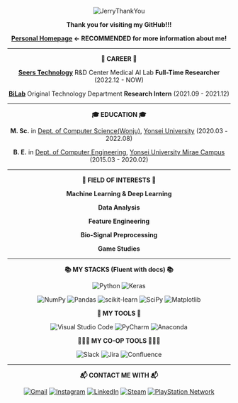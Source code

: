 <!-- Stack Badge address : https://github.com/Ileriayo/markdown-badges -->

<div align="center">
  
  <!-- ![header](https://capsule-render.vercel.app/api?type=rounded&color=088A08&section=header&text=Won-Doo's%20GitHub&fontColor=ffffff) -->
  
  <!-- ![header](https://capsule-render.vercel.app/api?type=waving&color=0:548986,100:113C56&height=200&section=header&fontColor=FFFFFF&fontAlignY=30&descAlignY=50&text=Welcome!&desc=Won-Doo%20Seo's%20GitHub&fontSize=50) -->
  
  <!-- ![GitHub stats](https://github-readme-stats.vercel.app/api?username=WondooSeo&count_private=true&show_icons=true&theme=dark) -->
  
  <!-- [![Top Langs](https://github-readme-stats.vercel.app/api/top-langs/?username=WondooSeo&layout=compact&theme=dark)](https://github.com/anuraghazra/github-readme-stats) -->
  
  <!-- [![movegreen's solved.ac stats](https://github-readme-solvedac.hyp3rflow.vercel.app/api/?handle=movegreen)](https://solved.ac/movegreen) -->

  <!--
  [![Solved.ac 프로필](http://mazassumnida.wtf/api/v2/generate_badge?boj=movegreen)](https://solved.ac/movegreen)
  [![mazandi profile](http://mazandi.herokuapp.com/api?handle=movegreen&theme=warm)](https://solved.ac/movegreen)
  -->
  
  ![JerryThankYou](https://user-images.githubusercontent.com/62936579/155848063-dc625586-236e-4f50-a564-1d5d30fe59c2.gif)
  
  **Thank you for visiting my GitHub!!!**
  
  <!-- **[Resumé (KOR)](https://github.com/WondooSeo/WondooSeo/blob/main/%5BKOR%5D%20WDSeo_CV.pdf)** -->

  **[Personal Homepage](https://sites.google.com/view/miracleboy-wondoo/home) ← RECOMMENDED for more information about me!**

  <!-- **[CV (KOR)](https://github.com/WondooSeo/WondooSeo/blob/main/%5BKOR%5D%20CV_221117.pdf)** -->

  <!-- **[Portfolio (KOR)](https://github.com/WondooSeo/WondooSeo/blob/main/%5BKOR%5D%20Portfolio_221117.pdf)** -->

 <!--  **[Tech Blog (KOR)](https://movegreen.tistory.com)** -->
  
  <!-- **Current Goal : 1 Day 1 Solve & Make machine learning and AI code examples as many as possible** -->
  
  ---
  
  **💼 CAREER 💼**

  [__Seers Technology__](https://seerstech.com/lang_kr/) R&D Center Medical AI Lab **Full-Time Researcher** (2022.12 - NOW)
  
  [__BiLab__](https://bilabhealthcare.com/) Original Technology Department **Research Intern** (2021.09 - 2021.12)

  ---

  **🎓 EDUCATION 🎓**

  **M. Sc.** in [Dept. of Computer Science(Wonju)](https://sw.yonsei.ac.kr/graduate), [Yonsei University](https://graduate.yonsei.ac.kr/graduate/index.do) (2020.03 - 2022.08)
  
  **B. E.** in [Dept. of Computer Engineering](https://sw.yonsei.ac.kr/), [Yonsei University Mirae Campus](https://www.yonsei.ac.kr/wj/) (2015.03 - 2020.02)
  
  ---

  **👀 FIELD OF INTERESTS 👀**

  **Machine Learning & Deep Learning**

  **Data Analysis**

  **Feature Engineering**

  **Bio-Signal Preprocessing**

  **Game Studies**

  ---
  
  **📚 MY STACKS (Fluent with docs) 📚**
  
  ![Python](https://img.shields.io/badge/python-3670A0?style=for-the-badge&logo=python&logoColor=ffdd54)
  ![Keras](https://img.shields.io/badge/Keras-%23D00000.svg?style=for-the-badge&logo=Keras&logoColor=white)
  
  ![NumPy](https://img.shields.io/badge/numpy-%23013243.svg?style=for-the-badge&logo=numpy&logoColor=white)
  ![Pandas](https://img.shields.io/badge/pandas-%23150458.svg?style=for-the-badge&logo=pandas&logoColor=white)
  ![scikit-learn](https://img.shields.io/badge/scikit--learn-%23F7931E.svg?style=for-the-badge&logo=scikit-learn&logoColor=white)
  ![SciPy](https://img.shields.io/badge/SciPy-%230C55A5.svg?style=for-the-badge&logo=scipy&logoColor=%white)
  ![Matplotlib](https://img.shields.io/badge/Matplotlib-%23ffffff.svg?style=for-the-badge&logo=Matplotlib&logoColor=black)
  
  **🧰 MY TOOLS 🧰**
  
  <!-- ![Sublime Text](https://img.shields.io/badge/sublime_text-%23575757.svg?style=for-the-badge&logo=sublime-text&logoColor=important) -->
  ![Visual Studio Code](https://img.shields.io/badge/Visual%20Studio%20Code-0078d7.svg?style=for-the-badge&logo=visual-studio-code&logoColor=white)
  ![PyCharm](https://img.shields.io/badge/pycharm-143?style=for-the-badge&logo=pycharm&logoColor=black&color=black&labelColor=green)
  ![Anaconda](https://img.shields.io/badge/Anaconda-%2344A833.svg?style=for-the-badge&logo=anaconda&logoColor=white)
  
  **👨‍👦‍👦 MY CO-OP TOOLS 👨‍👦‍👦**

  ![Slack](https://img.shields.io/badge/Slack-4A154B?style=for-the-badge&logo=slack&logoColor=white)
  ![Jira](https://img.shields.io/badge/jira-%230A0FFF.svg?style=for-the-badge&logo=jira&logoColor=white)
  ![Confluence](https://img.shields.io/badge/confluence-%23172BF4.svg?style=for-the-badge&logo=confluence&logoColor=white)

  <!--
  **↓ NOW STUDYING ↓**
  
  ![PyTorch](https://img.shields.io/badge/PyTorch-%23EE4C2C.svg?style=for-the-badge&logo=PyTorch&logoColor=white)
  ![MySQL](https://img.shields.io/badge/mysql-%2300f.svg?style=for-the-badge&logo=mysql&logoColor=white)
  -->

  <!--
  **🧱 MY FAVORITE PLATFORMS 🧱**
  
  ![Windows](https://img.shields.io/badge/Windows-0078D6?style=for-the-badge&logo=windows&logoColor=white)
  ![Samsung](https://img.shields.io/badge/Samsung-%231428A0.svg?style=for-the-badge&logo=samsung&logoColor=white)
  ![Android](https://img.shields.io/badge/Android-3DDC84?style=for-the-badge&logo=android&logoColor=white)
  ![Playstation 4](https://img.shields.io/badge/Playstation%204-003791?style=for-the-badge&logo=playstation-4&logoColor=white)
  ![Switch](https://img.shields.io/badge/Switch-E60012?style=for-the-badge&logo=nintendo-switch&logoColor=white)
  ![Playstation 5](https://img.shields.io/badge/Playstation%205-003791?style=for-the-badge&logo=playstation-5&logoColor=white)
  -->
  
  ---
  
  **📬 CONTACT ME WITH 📬**
  
  [![Gmail](https://img.shields.io/badge/Gmail-D14836?style=for-the-badge&logo=gmail&logoColor=white)](mailto:sentryradar@naver.com)
  [![Instagram](https://img.shields.io/badge/Instagram-%23E4405F.svg?style=for-the-badge&logo=Instagram&logoColor=white)](https://www.instagram.com/miracleboy_wondoo)
  [![LinkedIn](https://img.shields.io/badge/linkedin-%230077B5.svg?style=for-the-badge&logo=linkedin&logoColor=white)](https://www.linkedin.com/in/wondooseo/)
  [![Steam](https://img.shields.io/badge/steam-%23000000.svg?style=for-the-badge&logo=steam&logoColor=white)](https://steamcommunity.com/id/MoveGreen)
  [![PlayStation Network](https://img.shields.io/badge/PSN-%230070D1.svg?style=for-the-badge&logo=Playstation&logoColor=white)](https://psnprofiles.com/Move_Green)
  <!-- [![Facebook](https://img.shields.io/badge/Facebook-%231877F2.svg?style=for-the-badge&logo=Facebook&logoColor=white)](https://www.facebook.com/WonDooSeo) -->
  <!-- [![Twitter](https://img.shields.io/badge/Twitter-%231DA1F2.svg?style=for-the-badge&logo=Twitter&logoColor=white)](https://twitter.com/Wondoo_Seo) -->
  
  </br>
    
  <!-- ![BOJ_40m_Submit](https://user-images.githubusercontent.com/62936579/156896878-1af2dd42-4dbe-4756-990c-c687e0612617.png) -->

  <!-- **BOJ 40Mth Submitter!!!** -->
  
</div>
